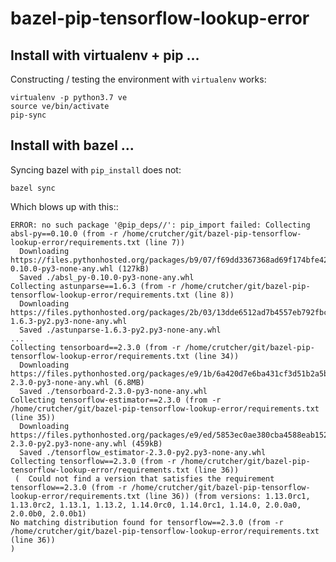 # bazel-pip-tensorflow-lookup-error

## Install with virtualenv + pip ...

Constructing / testing the environment with `virtualenv` works:

    virtualenv -p python3.7 ve
    source ve/bin/activate
    pip-sync


## Install with bazel ...

Syncing bazel with `pip_install` does not:

    bazel sync

Which blows up with this::

    ERROR: no such package '@pip_deps//': pip_import failed: Collecting absl-py==0.10.0 (from -r /home/crutcher/git/bazel-pip-tensorflow-lookup-error/requirements.txt (line 7))
      Downloading https://files.pythonhosted.org/packages/b9/07/f69dd3367368ad69f174bfe426a973651412ec11d48ec05c000f19fe0561/absl_py-0.10.0-py3-none-any.whl (127kB)
      Saved ./absl_py-0.10.0-py3-none-any.whl
    Collecting astunparse==1.6.3 (from -r /home/crutcher/git/bazel-pip-tensorflow-lookup-error/requirements.txt (line 8))
      Downloading https://files.pythonhosted.org/packages/2b/03/13dde6512ad7b4557eb792fbcf0c653af6076b81e5941d36ec61f7ce6028/astunparse-1.6.3-py2.py3-none-any.whl
      Saved ./astunparse-1.6.3-py2.py3-none-any.whl
    ...
    Collecting tensorboard==2.3.0 (from -r /home/crutcher/git/bazel-pip-tensorflow-lookup-error/requirements.txt (line 34))
      Downloading https://files.pythonhosted.org/packages/e9/1b/6a420d7e6ba431cf3d51b2a5bfa06a958c4141e3189385963dc7f6fbffb6/tensorboard-2.3.0-py3-none-any.whl (6.8MB)
      Saved ./tensorboard-2.3.0-py3-none-any.whl
    Collecting tensorflow-estimator==2.3.0 (from -r /home/crutcher/git/bazel-pip-tensorflow-lookup-error/requirements.txt (line 35))
      Downloading https://files.pythonhosted.org/packages/e9/ed/5853ec0ae380cba4588eab1524e18ece1583b65f7ae0e97321f5ff9dfd60/tensorflow_estimator-2.3.0-py2.py3-none-any.whl (459kB)
      Saved ./tensorflow_estimator-2.3.0-py2.py3-none-any.whl
    Collecting tensorflow==2.3.0 (from -r /home/crutcher/git/bazel-pip-tensorflow-lookup-error/requirements.txt (line 36))
     (  Could not find a version that satisfies the requirement tensorflow==2.3.0 (from -r /home/crutcher/git/bazel-pip-tensorflow-lookup-error/requirements.txt (line 36)) (from versions: 1.13.0rc1, 1.13.0rc2, 1.13.1, 1.13.2, 1.14.0rc0, 1.14.0rc1, 1.14.0, 2.0.0a0, 2.0.0b0, 2.0.0b1)
    No matching distribution found for tensorflow==2.3.0 (from -r /home/crutcher/git/bazel-pip-tensorflow-lookup-error/requirements.txt (line 36))
    )
    
    
        
